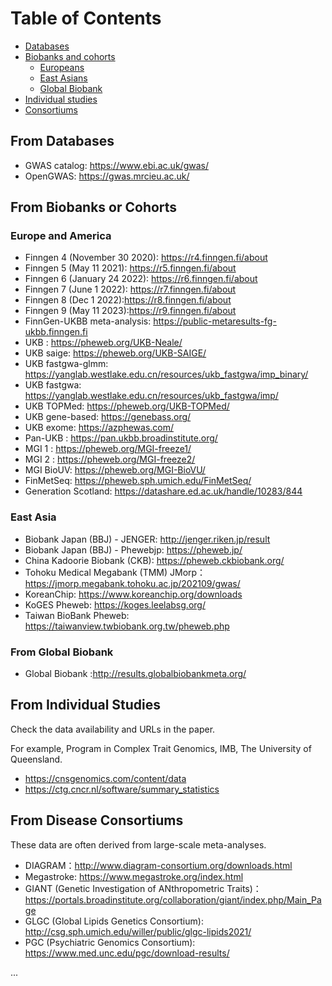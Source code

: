 # Table of Contents 

* [Databases](#from-databases)
* [Biobanks and cohorts](#from-biobanks-or-cohorts) 
    * [Europeans](#europe-and-america)
    * [East Asians](#east-asia) 
    * [Global Biobank](#from-global-biobank)
* [Individual studies](#from-individual-studies)
* [Consortiums](#from-disease-consortiums) 


## From Databases

* GWAS catalog: https://www.ebi.ac.uk/gwas/
* OpenGWAS: https://gwas.mrcieu.ac.uk/

## From Biobanks or Cohorts

### Europe and America

* Finngen 4 (November 30 2020): https://r4.finngen.fi/about
* Finngen 5 (May 11 2021): https://r5.finngen.fi/about
* Finngen 6 (January 24 2022): https://r6.finngen.fi/about
* Finngen 7 (June 1 2022): https://r7.finngen.fi/about
* Finngen 8 (Dec 1 2022):https://r8.finngen.fi/about
* Finngen 9 (May 11 2023):https://r9.finngen.fi/about
* FinnGen-UKBB meta-analysis: https://public-metaresults-fg-ukbb.finngen.fi
* UKB : https://pheweb.org/UKB-Neale/
* UKB saige: https://pheweb.org/UKB-SAIGE/
* UKB fastgwa-glmm: https://yanglab.westlake.edu.cn/resources/ukb_fastgwa/imp_binary/
* UKB fastgwa: https://yanglab.westlake.edu.cn/resources/ukb_fastgwa/imp/
* UKB TOPMed: https://pheweb.org/UKB-TOPMed/
* UKB gene-based: https://genebass.org/
* UKB exome: https://azphewas.com/
* Pan-UKB : https://pan.ukbb.broadinstitute.org/
* MGI 1 : https://pheweb.org/MGI-freeze1/
* MGI 2 : https://pheweb.org/MGI-freeze2/
* MGI BioUV: https://pheweb.org/MGI-BioVU/
* FinMetSeq: https://pheweb.sph.umich.edu/FinMetSeq/
* Generation Scotland: https://datashare.ed.ac.uk/handle/10283/844

### East Asia

* Biobank Japan (BBJ) - JENGER: http://jenger.riken.jp/result
* Biobank Japan (BBJ) - Phewebjp: https://pheweb.jp/
* China Kadoorie Biobank (CKB): https://pheweb.ckbiobank.org/
* Tohoku Medical Megabank (TMM) JMorp：https://jmorp.megabank.tohoku.ac.jp/202109/gwas/
* KoreanChip: https://www.koreanchip.org/downloads
* KoGES Pheweb: https://koges.leelabsg.org/
* Taiwan BioBank Pheweb: https://taiwanview.twbiobank.org.tw/pheweb.php

### From Global Biobank
* Global Biobank :http://results.globalbiobankmeta.org/

## From Individual Studies 

Check the data availability and URLs in the paper.

For example, Program in Complex Trait Genomics, IMB, The University of Queensland.

* https://cnsgenomics.com/content/data
* https://ctg.cncr.nl/software/summary_statistics

## From Disease Consortiums 
These data are often derived from large-scale meta-analyses.

* DIAGRAM：http://www.diagram-consortium.org/downloads.html
* Megastroke: https://www.megastroke.org/index.html
* GIANT (Genetic Investigation of ANthropometric Traits)：https://portals.broadinstitute.org/collaboration/giant/index.php/Main_Page
* GLGC (Global Lipids Genetics Consortium):  http://csg.sph.umich.edu/willer/public/glgc-lipids2021/
* PGC (Psychiatric Genomics Consortium): https://www.med.unc.edu/pgc/download-results/

...
